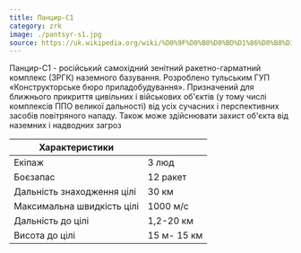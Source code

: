```yaml
---
title: Панцир-С1
category: zrk
image: ./pantsyr-s1.jpg
source: https://uk.wikipedia.org/wiki/%D0%9F%D0%B0%D0%BD%D1%86%D0%B8%D1%80%D1%8C-%D0%A11
---
```


Панцир-С1 - російський самохідний зенітний ракетно-гарматний комплекс (ЗРГК) наземного базування.
Розроблено тульським ГУП «Конструкторське бюро приладобудування». Призначений для ближнього прикриття цивільних і військових об'єктів (у тому числі комплексів ППО великої дальності) від усіх сучасних і перспективних засобів повітряного нападу. Також може здійснювати захист об'єкта від наземних і надводних загроз

| Характеристики             |             |
| -------------------------- | ----------- |
| Екіпаж                     | 3 люд       |
| Боєзапас                   | 12 ракет    |
| Дальність знаходження цілі | 30 км       |
| Максимальна швидкість цілі | 1000 м/с    |
| Дальність до цілі          | 1,2-20 км   |
| Висота до цілі             | 15 м- 15 км |
